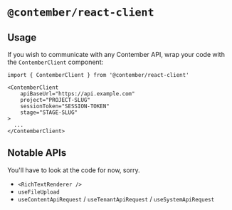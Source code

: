 # `@contember/react-client`

## Usage
If you wish to communicate with any Contember API, wrap your code with the `ContemberClient` component:
```tsx
import { ContemberClient } from '@contember/react-client'

<ContemberClient
	apiBaseUrl="https://api.example.com"
	project="PROJECT-SLUG"
	sessionToken="SESSION-TOKEN"
	stage="STAGE-SLUG"
>
  ...
</ContemberClient>
```

## Notable APIs
You'll have to look at the code for now, sorry.
- `<RichTextRenderer />`
- `useFileUpload`
- `useContentApiRequest` / `useTenantApiRequest` / `useSystemApiRequest`
